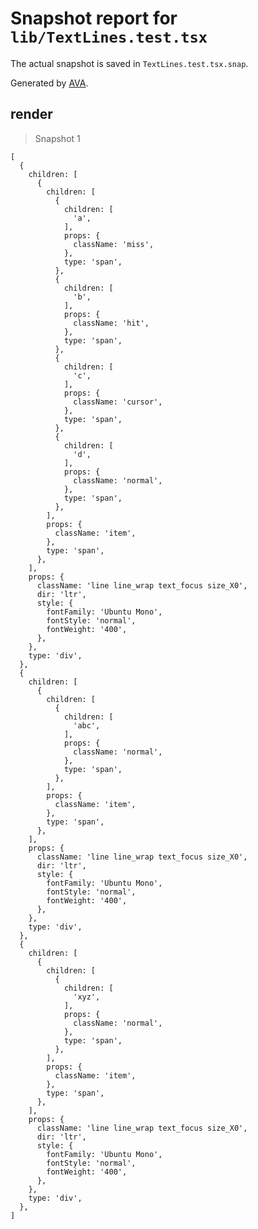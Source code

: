 # Snapshot report for `lib/TextLines.test.tsx`

The actual snapshot is saved in `TextLines.test.tsx.snap`.

Generated by [AVA](https://avajs.dev).

## render

> Snapshot 1

    [
      {
        children: [
          {
            children: [
              {
                children: [
                  'a',
                ],
                props: {
                  className: 'miss',
                },
                type: 'span',
              },
              {
                children: [
                  'b',
                ],
                props: {
                  className: 'hit',
                },
                type: 'span',
              },
              {
                children: [
                  'c',
                ],
                props: {
                  className: 'cursor',
                },
                type: 'span',
              },
              {
                children: [
                  'd',
                ],
                props: {
                  className: 'normal',
                },
                type: 'span',
              },
            ],
            props: {
              className: 'item',
            },
            type: 'span',
          },
        ],
        props: {
          className: 'line line_wrap text_focus size_X0',
          dir: 'ltr',
          style: {
            fontFamily: 'Ubuntu Mono',
            fontStyle: 'normal',
            fontWeight: '400',
          },
        },
        type: 'div',
      },
      {
        children: [
          {
            children: [
              {
                children: [
                  'abc',
                ],
                props: {
                  className: 'normal',
                },
                type: 'span',
              },
            ],
            props: {
              className: 'item',
            },
            type: 'span',
          },
        ],
        props: {
          className: 'line line_wrap text_focus size_X0',
          dir: 'ltr',
          style: {
            fontFamily: 'Ubuntu Mono',
            fontStyle: 'normal',
            fontWeight: '400',
          },
        },
        type: 'div',
      },
      {
        children: [
          {
            children: [
              {
                children: [
                  'xyz',
                ],
                props: {
                  className: 'normal',
                },
                type: 'span',
              },
            ],
            props: {
              className: 'item',
            },
            type: 'span',
          },
        ],
        props: {
          className: 'line line_wrap text_focus size_X0',
          dir: 'ltr',
          style: {
            fontFamily: 'Ubuntu Mono',
            fontStyle: 'normal',
            fontWeight: '400',
          },
        },
        type: 'div',
      },
    ]

